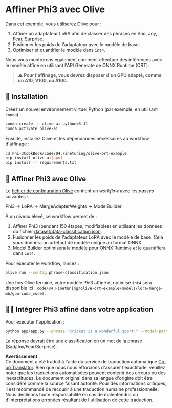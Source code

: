 <!--
CO_OP_TRANSLATOR_METADATA:
{
  "original_hash": "4164123a700fecd535d850f09506d72a",
  "translation_date": "2025-03-27T03:57:48+00:00",
  "source_file": "code\\04.Finetuning\\olive-ort-example\\README.md",
  "language_code": "fr"
}
-->
# Affiner Phi3 avec Olive

Dans cet exemple, vous utiliserez Olive pour :

1. Affiner un adaptateur LoRA afin de classer des phrases en Sad, Joy, Fear, Surprise.
1. Fusionner les poids de l'adaptateur avec le modèle de base.
1. Optimiser et quantifier le modèle dans `int4`.

Nous vous montrerons également comment effectuer des inférences avec le modèle affiné en utilisant l'API Generate de ONNX Runtime (ORT).

> **⚠️ Pour l'affinage, vous devrez disposer d'un GPU adapté, comme un A10, V100, ou A100.**

## 💾 Installation

Créez un nouvel environnement virtuel Python (par exemple, en utilisant `conda`) :

```bash
conda create -n olive-ai python=3.11
conda activate olive-ai
```

Ensuite, installez Olive et les dépendances nécessaires au workflow d'affinage :

```bash
cd Phi-3CookBook/code/04.Finetuning/olive-ort-example
pip install olive-ai[gpu]
pip install -r requirements.txt
```

## 🧪 Affiner Phi3 avec Olive
Le [fichier de configuration Olive](../../../../../code/04.Finetuning/olive-ort-example/phrase-classification.json) contient un *workflow* avec les *passes* suivantes :

Phi3 -> LoRA -> MergeAdapterWeights -> ModelBuilder

À un niveau élevé, ce workflow permet de :

1. Affiner Phi3 (pendant 150 étapes, modifiables) en utilisant les données du fichier [dataset/data-classification.json](../../../../../code/04.Finetuning/olive-ort-example/dataset/dataset-classification.json).
1. Fusionner les poids de l'adaptateur LoRA avec le modèle de base. Cela vous donnera un artefact de modèle unique au format ONNX.
1. Model Builder optimisera le modèle pour ONNX Runtime *et* le quantifiera dans `int4`.

Pour exécuter le workflow, lancez :

```bash
olive run --config phrase-classification.json
```

Une fois Olive terminé, votre modèle Phi3 affiné et optimisé `int4` sera disponible ici : `code/04.Finetuning/olive-ort-example/models/lora-merge-mb/gpu-cuda_model`.

## 🧑‍💻 Intégrer Phi3 affiné dans votre application 

Pour exécuter l'application :

```bash
python app/app.py --phrase "cricket is a wonderful sport!" --model-path models/lora-merge-mb/gpu-cuda_model
```

La réponse devrait être une classification en un mot de la phrase (Sad/Joy/Fear/Surprise).

**Avertissement** :  
Ce document a été traduit à l'aide du service de traduction automatique [Co-op Translator](https://github.com/Azure/co-op-translator). Bien que nous nous efforcions d'assurer l'exactitude, veuillez noter que les traductions automatisées peuvent contenir des erreurs ou des inexactitudes. Le document original dans sa langue d'origine doit être considéré comme la source faisant autorité. Pour des informations critiques, il est recommandé de recourir à une traduction humaine professionnelle. Nous déclinons toute responsabilité en cas de malentendus ou d'interprétations erronées résultant de l'utilisation de cette traduction.